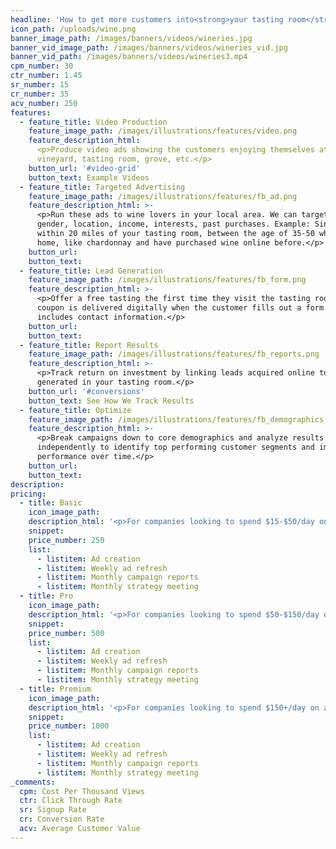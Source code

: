 ```yaml
---
headline: 'How to get more customers into<strong>your tasting room</strong>'
icon_path: /uploads/wine.png
banner_image_path: /images/banners/videos/wineries.jpg
banner_vid_image_path: /images/banners/videos/wineries_vid.jpg
banner_vid_path: /images/banners/videos/wineries3.mp4
cpm_number: 30
ctr_number: 1.45
sr_number: 15
cr_number: 35
acv_number: 250
features:
  - feature_title: Video Production
    feature_image_path: /images/illustrations/features/video.png
    feature_description_html:
      <p>Produce video ads showing the customers enjoying themselves at the
      vineyard, tasting room, grove, etc.</p>
    button_url: '#video-grid'
    button_text: Example Videos
  - feature_title: Targeted Advertising
    feature_image_path: /images/illustrations/features/fb_ad.png
    feature_description_html: >-
      <p>Run these ads to wine lovers in your local area. We can target by age,
      gender, location, income, interests, past purchases. Example: Single woman
      within 20 miles of your tasting room, between the age of 35-50 who own a
      home, like chardonnay and have purchased wine online before.</p>
    button_url:
    button_text:
  - feature_title: Lead Generation
    feature_image_path: /images/illustrations/features/fb_form.png
    feature_description_html: >-
      <p>Offer a free tasting the first time they visit the tasting room. The
      coupon is delivered digitally when the customer fills out a form which
      includes contact information.</p>
    button_url:
    button_text:
  - feature_title: Report Results
    feature_image_path: /images/illustrations/features/fb_reports.png
    feature_description_html: >-
      <p>Track return on investment by linking leads acquired online to sales
      generated in your tasting room.</p> 
    button_url: '#conversions'
    button_text: See How We Track Results
  - feature_title: Optimize
    feature_image_path: /images/illustrations/features/fb_demographics.png
    feature_description_html: >-
      <p>Break campaigns down to core demographics and analyze results
      independently to identify top performing customer segments and improve ad
      performance over time.</p>
    button_url:
    button_text: 
description:
pricing:
  - title: Basic
    icon_image_path:
    description_html: '<p>For companies looking to spend $15-$50/day on advertising.</p>'
    snippet:
    price_number: 250 
    list:
      - listitem: Ad creation
      - listitem: Weekly ad refresh
      - listitem: Monthly campaign reports
      - listitem: Monthly strategy meeting
  - title: Pro
    icon_image_path:
    description_html: '<p>For companies looking to spend $50-$150/day on advertising.</p>'
    snippet:
    price_number: 500 
    list:
      - listitem: Ad creation
      - listitem: Weekly ad refresh
      - listitem: Monthly campaign reports
      - listitem: Monthly strategy meeting
  - title: Premium
    icon_image_path:
    description_html: '<p>For companies looking to spend $150+/day on advertising.</p>'
    snippet:
    price_number: 1000 
    list:
      - listitem: Ad creation
      - listitem: Weekly ad refresh
      - listitem: Monthly campaign reports
      - listitem: Monthly strategy meeting
_comments:
  cpm: Cost Per Thousand Views
  ctr: Click Through Rate
  sr: Signup Rate
  cr: Conversion Rate
  acv: Average Customer Value
---
```



